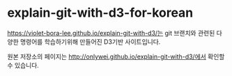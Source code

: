 ﻿explain-git-with-d3-for-korean
===================

https://violet-bora-lee.github.io/explain-git-with-d3/는 git 브랜치와 관련된 다양한 명령어를 학습하기위해 만들어진 D3기반 사이트입니다.

원본 저장소의 페이지는 http://onlywei.github.io/explain-git-with-d3/에서 확인할 수 있습니다.
